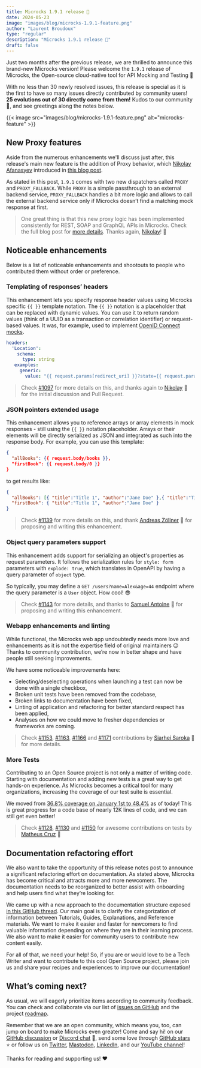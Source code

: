 ```yaml
---
title: Microcks 1.9.1 release 🚀
date: 2024-05-23
image: "images/blog/microcks-1.9.1-feature.png"
author: "Laurent Broudoux"
type: "regular"
description: "Microcks 1.9.1 release 🚀"
draft: false
---
```


Just two months after the previous release, we are thrilled to announce this brand-new Microcks version! Please welcome the `1.9.1` release of Microcks, the Open-source cloud-native tool for API Mocking and Testing 🙌

With no less than 30 newly resolved issues, this release is special as it is the first to have so many issues directly contributed by community users! **25 evolutions out of 30 directly come from them!** Kudos to our community 👏, and see greetings along the notes below.

{{< image src="images/blog/microcks-1.9.1-feature.png" alt="microcks-feature" >}}

## New Proxy features

Aside from the numerous enhancements we'll discuss just after, this release's main new feature is the addition of Proxy behavior, which [Nikolay Afanasyev](https://github.com/Afanas10101111) introduced in [this blog post](https://microcks.io/blog/new-proxy-features-1.9.1/).

As stated in this post, `1.9.1` comes with two new dispatchers called `PROXY` and `PROXY_FALLBACK`. While `PROXY` is a simple passthrough to an external backend service, `PROXY_FALLBACK` handles a bit more logic and allows to call the external backend service only if Microcks doesn’t find a matching mock response at first.

> One great thing is that this new proxy logic has been implemented consistently for REST, SOAP and GraphQL APIs in Microcks. Check the full blog post for [more details](https://microcks.io/blog/new-proxy-features-1.9.1/). Thanks again, [Nikolay](https://github.com/Afanas10101111)! 🙏

## Noticeable enhancements

Below is a list of noticeable enhancements and shootouts to people who contributed them without order or preference.

### Templating of responses’ headers

This enhancement lets you specify response header values using Microcks specific `{{ }}` template notation. The `{{ }}` notation is a placeholder that can be replaced with dynamic values. You can use it to return random values (think of a UUID as a transaction or correlation identifier) or request-based values. It was, for example, used to implement [OpenID Connect mocks](https://microcks.io/blog/mocking-oidc-redirect/).

```yaml
headers:
  'Location':
    schema:
      type: string
   examples:
     generic:
       value: "{{ request.params[redirect_uri] }}?state={{ request.params[state] }}&code={{ uuid() }}"
```

> Check [#1097](https://github.com/microcks/microcks/issues/1097) for more details on this, and thanks again to [Nikolay](https://github.com/Afanas10101111) 🙏 for the initial discussion and Pull Request.


### JSON pointers extended usage

This enhancement allows you to reference arrays or array elements in mock responses - still using the `{{ }}` notation placeholder. Arrays or their elements will be directly serialized as JSON and integrated as such into the response body. For example, you can use this template:

```json
{
  "allBooks": {{ request.body/books }},
  "firstBook": {{ request.body/0 }}
}
```

to get results like:

```json
{
  "allBooks": [{ "title":"Title 1", "author":"Jane Doe" },{ "title":"Title 2", "author":"John Doe" }],
  "firstBook": { "title":"Title 1", "author":"Jane Doe" }
}
```

> Check [#1139](https://github.com/microcks/microcks/pull/1139) for more details on this, and thank [Andreas Zöllner](https://github.com/azplanlos) 🙏 for proposing and writing this enhancement.


### Object query parameters support

This enhancement adds support for serializing an object's properties as request parameters. It follows the serialization rules for `style: form` parameters with `explode: true`, which translates in OpenAPI by having a query parameter of `object` type.

So typically, you may define a `GET /users?name=Alex&age=44` endpoint where the query parameter is a `User` object. How cool! 😎 

> Check [#1143](https://github.com/microcks/microcks/issues/1143) for more details, and thanks to [Samuel Antoine](https://github.com/Snorkell) 🙏 for proposing and writing this enhancement.


### Webapp enhancements and linting

While functional, the Microcks web app undoubtedly needs more love and enhancements as it is not the expertise field of original maintainers 😉 Thanks to community contribution, we’re now in better shape and have people still seeking improvements.

We have some noticeable improvements here:
* Selecting/deselecting operations when launching a test can now be done with a single checkbox,
* Broken unit tests have been removed from the codebase,
* Broken links to documentation have been fixed,
* Linting of application and refactoring for better standard respect has been applied,
* Analyses on how we could move to fresher dependencies or frameworks are coming.

> Check [#1153](https://github.com/microcks/microcks/issues/1153), [#1163](https://github.com/microcks/microcks/issues/1163), [#1166](https://github.com/microcks/microcks/issues/1166) and [#1171](https://github.com/microcks/microcks/issues/1171) contributions by [Siarhei Saroka](https://github.com/soGit) 🙏 for more details. 


### More Tests

Contributing to an Open Source project is not only a matter of writing code. Starting with documentation and adding new tests is a great way to get hands-on experience. As Microcks becomes a critical tool for many organizations, increasing the coverage of our test suite is essential. 

We moved from [36.8% coverage on January 1st to 48.4%](https://sonarcloud.io/project/activity?graph=coverage&id=microcks_microcks) as of today! This is great progress for a code base of nearly 12K lines of code, and we can still get even better!

> Check [#1128](https://github.com/microcks/microcks/issues/1128), [#1130](https://github.com/microcks/microcks/issues/1130) and [#1150](https://github.com/microcks/microcks/issues/1150) for awesome contributions on tests by [Matheus Cruz](https://github.com/mcruzdev) 🙏


## Documentation refactoring effort

We also want to take the opportunity of this release notes post to announce a significant refactoring effort on documentation. As stated above, Microcks has become critical and attracts more and more newcomers. The documentation needs to be reorganized to better assist with onboarding and help users find what they’re looking for.

We came up with a new approach to the documentation structure exposed [in this GitHub thread](https://github.com/microcks/microcks.io/issues/81). Our main goal is to clarify the categorization of information between Tutorials, Guides, Explanations, and Reference materials. We want to make it easier and faster for newcomers to find valuable information depending on where they are in their learning process. We also want to make it easier for community users to contribute new content easily. 

For all of that, we need your help! So, if you are or would love to be a Tech Writer and want to contribute to this cool Open Source project, please join us and share your recipes and experiences to improve our documentation!


## What’s coming next?

As usual, we will eagerly prioritize items according to community feedback. You can check and collaborate via our list of [issues on GitHub](https://github.com/microcks/microcks/issues) and the project [roadmap](https://github.com/orgs/microcks/projects/1).

Remember that we are an open community, which means you, too, can jump on board to make Microcks even greater! Come and say hi! on our [GitHub discussion](https://github.com/microcks/microcks/discussions) or [Discord chat](https://microcks.io/discord-invite/) 👻, send some love through [GitHub stars](https://github.com/microcks/microcks) ⭐️ or follow us on [Twitter](https://twitter.com/microcksio), [Mastodon](https://hachyderm.io/@microcksio@mastodon.social), [LinkedIn](https://www.linkedin.com/company/microcks/), and our [YouTube channel](https://www.youtube.com/c/Microcks)!

Thanks for reading and supporting us! ❤️